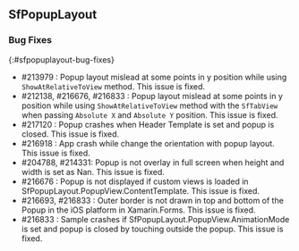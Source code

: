 ## SfPopupLayout

### Bug Fixes
{:#sfpopuplayout-bug-fixes}

* \#213979 : Popup layout mislead at some points in y position while using `ShowAtRelativeToView` method. This issue is fixed.
* \#212138, \#216676, \#216833  : Popup layout mislead at some points in y position while using `ShowAtRelativeToView` method with the `SfTabView` when passing `Absolute X` and `Absolute Y` position. This issue is fixed.
* \#217120 : Popup crashes when Header Template is set and popup is closed. This issue is fixed.
* \#216918 : App crash while change the orientation with popup layout. This issue is fixed.
* \#204788, \#214331: Popup is not overlay in full screen when height and width is set as Nan. This issue is fixed.
* \#216676 : Popup is not displayed if custom views is loaded in SfPopupLayout.PopupView.ContentTemplate. This issue is fixed.
* \#216693, \#216833 : Outer border is not drawn in top and bottom of the Popup in the iOS platform in Xamarin.Forms. This issue is fixed.
* \#216833  : Sample crashes if SfPopupLayout.PopupView.AnimationMode is set and popup is closed by touching outside the popup. This issue is fixed.
